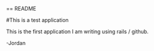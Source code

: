 == README

#This is a test application 

This is the first application I am writing using rails / github.

-Jordan
